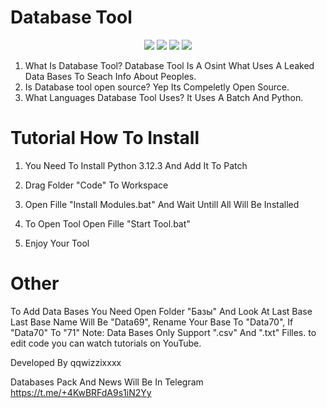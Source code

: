 # Database Tool
<p align="center">
  <img src="https://img.shields.io/github/release/qqwizzixxxx/Database-DOX?label=Version&color=a80505">
  <img src="https://img.shields.io/github/stars/qqwizzixxxx/Database-DOX?style=flat&label=Stars&color=a80505">
  <img src="https://img.shields.io/github/repo-size/qqwizzixxxx/Database-DOX?label=Size&color=a80505">
  <img src="https://img.shields.io/github/languages/top/qqwizzixxxx/Database-DOX?color=a80505">

  
  1. What Is Database Tool?
  Database Tool Is A Osint  What Uses A Leaked Data Bases To Seach Info About Peoples.
2. Is Database tool open source?
   Yep Its Compeletly Open Source.
3. What Languages Database Tool Uses?
   It Uses A Batch And Python.

# Tutorial How To Install

1. You Need To Install Python 3.12.3 And Add It To Patch
   
2. Drag Folder "Code" To Workspace

3. Open Fille "Install Modules.bat" And Wait Untill All Will Be Installed

4. To Open Tool Open Fille "Start Tool.bat"

5. Enjoy Your Tool

# Other

To Add Data Bases You Need Open Folder "Базы" And Look At Last Base Last Base Name Will Be "Data69", Rename Your Base To "Data70", If "Data70" To "71"
Note: Data Bases Only Support ".csv" And ".txt" Filles.
to edit code you can watch tutorials on YouTube.

Developed By qqwizzixxxx

Databases Pack And News Will Be In Telegram
https://t.me/+4KwBRFdA9s1iN2Yy
